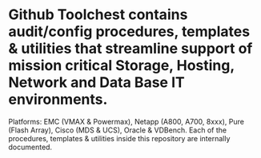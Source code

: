 # Github Toolchest contains audit/config procedures, templates & utilities that streamline support of mission critical Storage, Hosting, Network and Data Base IT environments.  
Platforms: EMC (VMAX & Powermax), Netapp (A800, A700, 8xxx), Pure (Flash Array), Cisco (MDS & UCS), Oracle & VDBench.
Each of the procedures, templates & utilities inside this repository are internally documented.
